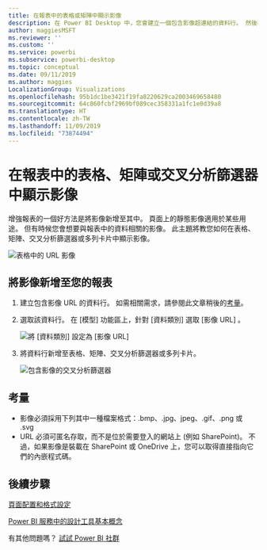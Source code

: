 ```yaml
---
title: 在報表中的表格或矩陣中顯示影像
description: 在 Power BI Desktop 中，您會建立一個包含影像超連結的資料行。 然後在 Power BI Desktop 或 Power BI 服務中，將那些超連結新增至報表表格、矩陣、交叉分析篩選器或多列卡片以顯示影像。
author: maggiesMSFT
ms.reviewer: ''
ms.custom: ''
ms.service: powerbi
ms.subservice: powerbi-desktop
ms.topic: conceptual
ms.date: 09/11/2019
ms.author: maggies
LocalizationGroup: Visualizations
ms.openlocfilehash: 95b1dc1be3421f19fa8220629ca2003469658480
ms.sourcegitcommit: 64c860fcbf2969bf089cec358331a1fc1e0d39a8
ms.translationtype: HT
ms.contentlocale: zh-TW
ms.lasthandoff: 11/09/2019
ms.locfileid: "73874494"
---
```

# <a name="display-images-in-a-table-matrix-or-slicer-in-a-report"></a>在報表中的表格、矩陣或交叉分析篩選器中顯示影像

增強報表的一個好方法是將影像新增至其中。 頁面上的靜態影像適用於某些用途。 但有時候您會想要與報表中的資料相關的影像。 此主題將教您如何在表格、矩陣、交叉分析篩選器或多列卡片中顯示影像。 

![表格中的 URL 影像](media/power-bi-images-tables/power-bi-url-images-table.png)

## <a name="add-images-to-your-report"></a>將影像新增至您的報表

1. 建立包含影像 URL 的資料行。 如需相關需求，請參閱此文章稍後的[考量](#considerations)。

1. 選取該資料行。 在 [模型]  功能區上，針對 [資料類別]  選取 [影像 URL]  。

    ![將 [資料類別] 設定為 [影像 URL]](media/power-bi-images-tables/power-bi-set-url-image.png)

1. 將資料行新增至表格、矩陣、交叉分析篩選器或多列卡片。

    ![包含影像的交叉分析篩選器](media/power-bi-images-tables/power-bi-url-images-slicer.png)

## <a name="considerations"></a>考量

- 影像必須採用下列其中一種檔案格式：.bmp、.jpg、jpeg、.gif、.png 或 .svg
- URL 必須可匿名存取，而不是位於需要登入的網站上 (例如 SharePoint)。 不過，如果影像是裝載在 SharePoint 或 OneDrive 上，您可以取得直接指向它們的內嵌程式碼。 


## <a name="next-steps"></a>後續步驟

[頁面配置和格式設定](/learn/modules/visuals-in-power-bi/12-formatting)

[Power BI 服務中的設計工具基本概念](service-basic-concepts.md)

有其他問題嗎？ [試試 Power BI 社群](https://community.powerbi.com/)

